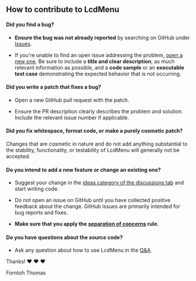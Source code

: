 ## How to contribute to LcdMenu

#### **Did you find a bug?**

* **Ensure the bug was not already reported** by searching on GitHub under [Issues](https://github.com/forntoh/LcdMenu/issues).

* If you're unable to find an open issue addressing the problem, [open a new one](https://github.com/forntoh/LcdMenu/issues/new). Be sure to include a **title and clear description**, as much relevant information as possible, and a **code sample** or an **executable test case** demonstrating the expected behavior that is not occurring.

#### **Did you write a patch that fixes a bug?**

* Open a new GitHub pull request with the patch.

* Ensure the PR description clearly describes the problem and solution. Include the relevant issue number if applicable.

#### **Did you fix whitespace, format code, or make a purely cosmetic patch?**

Changes that are cosmetic in nature and do not add anything substantial to the stability, functionality, or testability of LcdMenu will generally not be accepted.

#### **Do you intend to add a new feature or change an existing one?**

* Suggest your change in the [ideas category of the discussions tab](https://github.com/forntoh/LcdMenu/discussions/categories/ideas) and start writing code.

* Do not open an issue on GitHub until you have collected positive feedback about the change. GitHub issues are primarily intended for bug reports and fixes.

* **Make sure that you apply the [separation of concerns](https://en.wikipedia.org/wiki/Separation_of_concerns) rule.**

#### **Do you have questions about the source code?**

* Ask any question about how to use LcdMenu in the [Q&A](https://github.com/forntoh/LcdMenu/discussions/categories/q-a).

Thanks! :heart: :heart: :heart:

Forntoh Thomas

